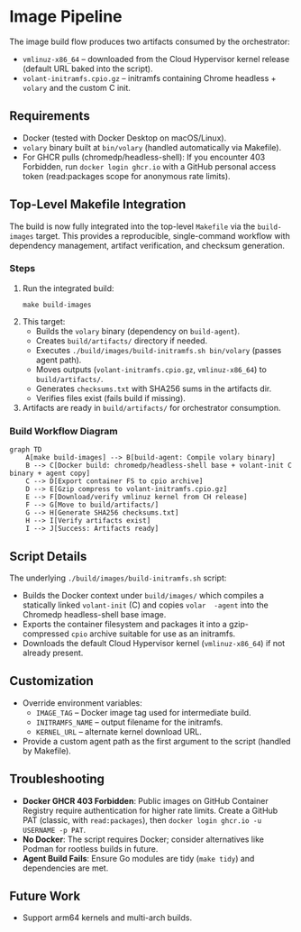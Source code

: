 # Image Pipeline

The image build flow produces two artifacts consumed by the orchestrator:

- `vmlinuz-x86_64` – downloaded from the Cloud Hypervisor kernel release (default URL baked into the script).
- `volant-initramfs.cpio.gz` – initramfs containing Chrome headless + `volary` and the custom C init.

## Requirements
- Docker (tested with Docker Desktop on macOS/Linux).
- `volary` binary built at `bin/volary` (handled automatically via Makefile).
- For GHCR pulls (chromedp/headless-shell): If you encounter 403 Forbidden, run `docker login ghcr.io` with a GitHub personal access token (read:packages scope for anonymous rate limits).

## Top-Level Makefile Integration
The build is now fully integrated into the top-level `Makefile` via the `build-images` target. This provides a reproducible, single-command workflow with dependency management, artifact verification, and checksum generation.

### Steps
1. Run the integrated build:
   ```
   make build-images
   ```
2. This target:
   - Builds the `volary` binary (dependency on `build-agent`).
   - Creates `build/artifacts/` directory if needed.
   - Executes `./build/images/build-initramfs.sh bin/volary` (passes agent path).
   - Moves outputs (`volant-initramfs.cpio.gz`, `vmlinuz-x86_64`) to `build/artifacts/`.
   - Generates `checksums.txt` with SHA256 sums in the artifacts dir.
   - Verifies files exist (fails build if missing).
3. Artifacts are ready in `build/artifacts/` for orchestrator consumption.

### Build Workflow Diagram
```mermaid
graph TD
    A[make build-images] --> B[build-agent: Compile volary binary]
    B --> C[Docker build: chromedp/headless-shell base + volant-init C binary + agent copy]
    C --> D[Export container FS to cpio archive]
    D --> E[Gzip compress to volant-initramfs.cpio.gz]
    E --> F[Download/verify vmlinuz kernel from CH release]
    F --> G[Move to build/artifacts/]
    G --> H[Generate SHA256 checksums.txt]
    H --> I[Verify artifacts exist]
    I --> J[Success: Artifacts ready]
```

## Script Details
The underlying `./build/images/build-initramfs.sh` script:
- Builds the Docker context under `build/images/` which compiles a statically linked `volant-init` (C) and copies `volar  -agent` into the Chromedp headless-shell base image.
- Exports the container filesystem and packages it into a gzip-compressed `cpio` archive suitable for use as an initramfs.
- Downloads the default Cloud Hypervisor kernel (`vmlinuz-x86_64`) if not already present.

## Customization
- Override environment variables:
  - `IMAGE_TAG` – Docker image tag used for intermediate build.
  - `INITRAMFS_NAME` – output filename for the initramfs.
  - `KERNEL_URL` – alternate kernel download URL.
- Provide a custom agent path as the first argument to the script (handled by Makefile).

## Troubleshooting
- **Docker GHCR 403 Forbidden**: Public images on GitHub Container Registry require authentication for higher rate limits. Create a GitHub PAT (classic, with `read:packages`), then `docker login ghcr.io -u USERNAME -p PAT`.
- **No Docker**: The script requires Docker; consider alternatives like Podman for rootless builds in future.
- **Agent Build Fails**: Ensure Go modules are tidy (`make tidy`) and dependencies are met.

## Future Work
- Support arm64 kernels and multi-arch builds.